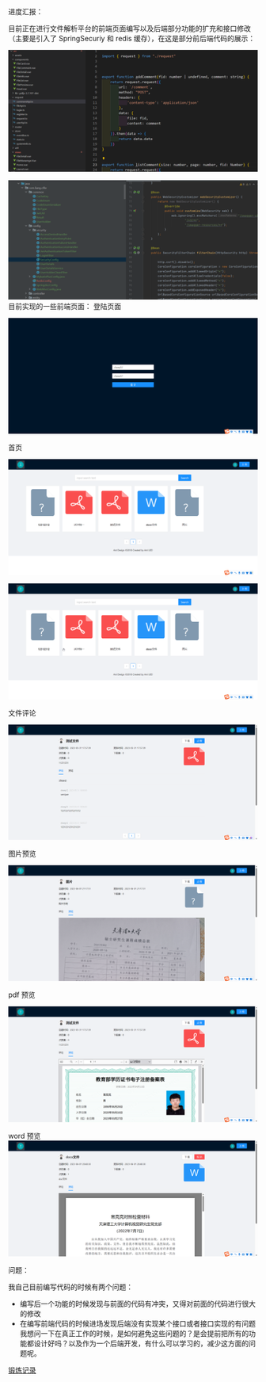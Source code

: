 进度汇报：

目前正在进行文件解析平台的前端页面编写以及后端部分功能的扩充和接口修改（主要是引入了 SpringSecuriy 和 redis 缓存），在这是部分前后端代码的展示：

![](附件/image/常用软件配置_image_1.png)

![](附件/image/常用软件配置_image_2.png)
目前实现的一些前端页面：
登陆页面

![](附件/image/常用软件配置_image_3.png)

首页

![](附件/image/常用软件配置_image_4.png)

![](附件/image/常用软件配置_image_5.png)

文件评论

![](附件/image/常用软件配置_image_6.png)

图片预览

![](附件/image/常用软件配置_image_7.png)

pdf 预览

![](附件/image/常用软件配置_image_8.png)

word 预览
![](附件/image/常用软件配置_image_9.png)

问题：

我自己目前编写代码的时候有两个问题：
- 编写后一个功能的时候发现与前面的代码有冲突，又得对前面的代码进行很大的修改
- 在编写前端代码的时候进场发现后端没有实现某个接口或者接口实现的有问题
我想问一下在真正工作的时候，是如何避免这些问题的？是会提前把所有的功能都设计好吗？以及作为一个后端开发，有什么可以学习的，减少这方面的问题呢。


[锻炼记录](常用/锻炼记录.md)